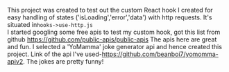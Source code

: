 This project was created to test out the custom React hook I created for easy handling of states ('isLoading','error','data') with http requests. It's situated in`hooks->use-http.js`<br>
I started googling some free apis to test my custom hook, got this list from github https://github.com/public-apis/public-apis The apis here are great and fun. I selected a 'YoMamma' joke generator api and hence created this project. Link of the api I've used-https://github.com/beanboi7/yomomma-apiv2. The jokes are pretty funny!

